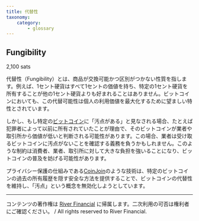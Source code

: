 ```yaml
---
title: 代替性
taxonomy:
    category:
        - glossary
---
```


## Fungibility
2,100 sats

代替性（Fungibility）とは、商品が交換可能かつ区別がつかない性質を指します。例えば、1セント硬貨はすべて1セントの価値を持ち、特定の1セント硬貨を所有することが他の1セント硬貨よりも好まれることはありません。ビットコインにおいても、この代替可能性は個人の利用価値を最大化するために望ましい特性とされています。

しかし、もし特定の[ビットコイン](http://lostinbitcoin.jp.testrs.jp/staging/glossary/bitcoin-2/)に「汚点がある」と見なされる場合、たとえば犯罪者によって以前に所有されていたことが理由で、そのビットコインが業者や取引所から価値が低いと判断される可能性があります。この場合、業者は受け取るビットコインに汚点がないことを確認する義務を負うかもしれません。このような制約は消費者、業者、取引所に対して大きな負担を強いることになり、ビットコインの普及を妨げる可能性があります。

プライバシー保護の仕組みである[CoinJoin](http://lostinbitcoin.jp.testrs.jp/staging/glossary/coinjoin/)のような技術は、特定のビットコインの過去の所有履歴を隠す安全な方法を提供することで、ビットコインの代替性を維持し、「汚点」という概念を無効化しようとしています。

---
コンテンツの著作権は [River Financial](https://river.com/) に帰属します。二次利用の可否は権利者にご確認ください。 / All rights reserved to River Financial.
